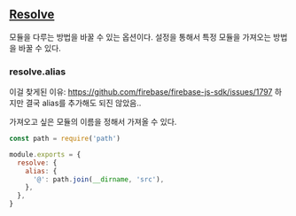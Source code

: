 ## [Resolve](https://webpack.js.org/configuration/resolve/)

모듈을 다루는 방법을 바꿀 수 있는 옵션이다. 설정을 통해서 특정 모듈을 가져오는 방법을 바꿀 수 있다.

### resolve.alias

이걸 찾게된 이유: https://github.com/firebase/firebase-js-sdk/issues/1797
하지만 결국 alias를 추가해도 되진 않았음..

가져오고 싶은 모듈의 이름을 정해서 가져올 수 있다.

```js
const path = require('path')

module.exports = {
  resolve: {
    alias: {
      '@': path.join(__dirname, 'src'),
    },
  },
}
```
